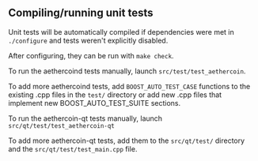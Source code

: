 Compiling/running unit tests
------------------------------------

Unit tests will be automatically compiled if dependencies were met in `./configure`
and tests weren't explicitly disabled.

After configuring, they can be run with `make check`.

To run the aethercoind tests manually, launch `src/test/test_aethercoin`.

To add more aethercoind tests, add `BOOST_AUTO_TEST_CASE` functions to the existing
.cpp files in the `test/` directory or add new .cpp files that
implement new BOOST_AUTO_TEST_SUITE sections.

To run the aethercoin-qt tests manually, launch `src/qt/test/test_aethercoin-qt`

To add more aethercoin-qt tests, add them to the `src/qt/test/` directory and
the `src/qt/test/test_main.cpp` file.
